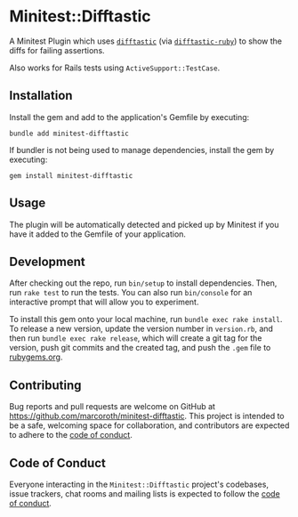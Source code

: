 # Minitest::Difftastic

A Minitest Plugin which uses [`difftastic`](https://github.com/Wilfred/difftastic) (via [`difftastic-ruby`](https://github.com/joeldrapper/difftastic-ruby)) to show the diffs for failing assertions. 

Also works for Rails tests using `ActiveSupport::TestCase`.

## Installation

Install the gem and add to the application's Gemfile by executing:

```shell
bundle add minitest-difftastic
```

If bundler is not being used to manage dependencies, install the gem by executing:

```shell
gem install minitest-difftastic
```

## Usage

The plugin will be automatically detected and picked up by Minitest if you have it added to the Gemfile of your application.

## Development

After checking out the repo, run `bin/setup` to install dependencies. Then, run `rake test` to run the tests. You can also run `bin/console` for an interactive prompt that will allow you to experiment.

To install this gem onto your local machine, run `bundle exec rake install`. To release a new version, update the version number in `version.rb`, and then run `bundle exec rake release`, which will create a git tag for the version, push git commits and the created tag, and push the `.gem` file to [rubygems.org](https://rubygems.org).

## Contributing

Bug reports and pull requests are welcome on GitHub at https://github.com/marcoroth/minitest-difftastic. This project is intended to be a safe, welcoming space for collaboration, and contributors are expected to adhere to the [code of conduct](https://github.com/marcoroth/minitest-difftastic/blob/main/CODE_OF_CONDUCT.md).

## Code of Conduct

Everyone interacting in the `Minitest::Difftastic` project's codebases, issue trackers, chat rooms and mailing lists is expected to follow the [code of conduct](https://github.com/marcoroth/minitest-difftastic/blob/main/CODE_OF_CONDUCT.md).

